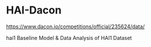 # HAI-Dacon

https://www.dacon.io/competitions/official/235624/data/


hai1
Baseline Model & Data Analysis of HAI1 Dataset


